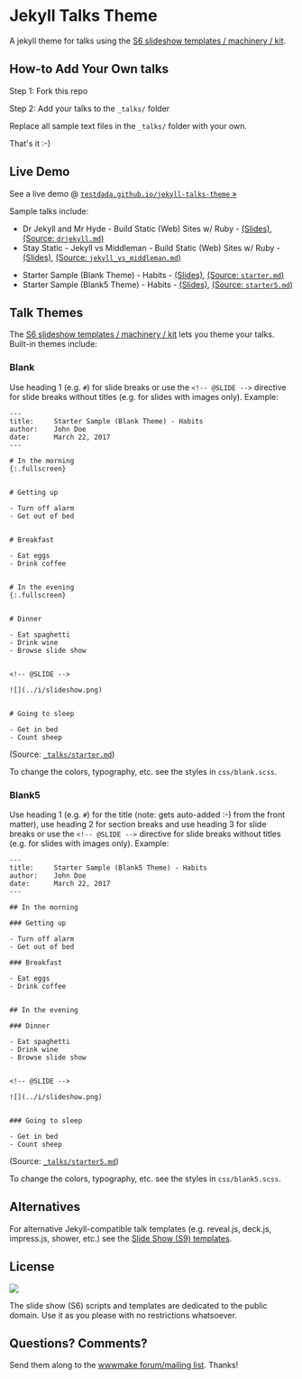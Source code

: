 # Jekyll Talks Theme

A jekyll theme for talks using the
[S6 slideshow templates / machinery / kit](http://slidekit.github.io).

## How-to Add Your Own talks

Step 1: Fork this repo

Step 2: Add your talks to the `_talks/` folder

Replace all sample text files in the `_talks/` folder with your own.

That's it :-)


## Live Demo

See a live demo @ [`testdada.github.io/jekyll-talks-theme` »](http://testdada.github.io/jekyll-talks-theme)

Sample talks include:

- Dr Jekyll and Mr Hyde - Build Static (Web) Sites w/ Ruby - [(Slides)](https://henrythemes.github.io/jekyll-talks-theme/talks/drjekyll.html), [(Source: `drjekyll.md`)](https://github.com/henrythemes/jekyll-talks-theme/blob/master/_talks/drjekyll.md)
- Stay Static - Jekyll vs Middleman - Build Static (Web) Sites w/ Ruby - [(Slides)](https://henrythemes.github.io/jekyll-talks-theme/talks/jekyll_vs_middleman.html), [(Source: `jekyll_vs_middleman.md`)](https://github.com/henrythemes/jekyll-talks-theme/blob/master/_talks/jekyll_vs_middleman.md)

<!-- break -->

- Starter Sample (Blank Theme) - Habits - [(Slides)](https://henrythemes.github.io/jekyll-talks-theme/talks/starter.html), [(Source: `starter.md`)](https://github.com/henrythemes/jekyll-talks-theme/blob/master/_talks/starter.md)
- Starter Sample (Blank5 Theme) - Habits - [(Slides)](https://henrythemes.github.io/jekyll-talks-theme/talks/starter5.html), [(Source: `starter5.md`)](https://github.com/henrythemes/jekyll-talks-theme/blob/master/_talks/starter5.md)



## Talk Themes

The [S6 slideshow templates / machinery / kit](http://slidekit.github.io)
lets you theme your talks.
Built-in themes include:


### Blank

Use heading 1 (e.g. `#`) for slide breaks or
use the `<!-- @SLIDE -->` directive for slide breaks without titles
(e.g. for slides with images only). Example:

```
---
title:     Starter Sample (Blank Theme) - Habits
author:    John Doe
date:      March 22, 2017
---

# In the morning
{:.fullscreen}


# Getting up

- Turn off alarm
- Get out of bed


# Breakfast

- Eat eggs
- Drink coffee


# In the evening
{:.fullscreen}


# Dinner

- Eat spaghetti
- Drink wine
- Browse slide show


<!-- @SLIDE -->

![](../i/slideshow.png)


# Going to sleep

- Get in bed
- Count sheep
```

(Source: [`_talks/starter.md`](https://github.com/henrythemes/jekyll-talks-theme/blob/master/_talks/starter.md))


To change the colors, typography, etc.
see the styles in `css/blank.scss`.


### Blank5

Use heading 1 (e.g. `#`) for the title (note: gets auto-added :-) from the front matter),
use heading 2 for section breaks and
use heading 3 for slide breaks or
use the `<!-- @SLIDE -->` directive for slide breaks without titles
(e.g. for slides with images only). Example:

```
---
title:     Starter Sample (Blank5 Theme) - Habits
author:    John Doe
date:      March 22, 2017
---

## In the morning

### Getting up

- Turn off alarm
- Get out of bed

### Breakfast

- Eat eggs
- Drink coffee


## In the evening

### Dinner

- Eat spaghetti
- Drink wine
- Browse slide show


<!-- @SLIDE -->

![](../i/slideshow.png)


### Going to sleep

- Get in bed
- Count sheep
```

(Source: [`_talks/starter5.md`](https://github.com/henrythemes/jekyll-talks-theme/blob/master/_talks/starter5.md))

To change the colors, typography, etc.
see the styles in `css/blank5.scss`.



## Alternatives

For alternative Jekyll-compatible talk templates (e.g. reveal.js, deck.js, impress.js, shower, etc.)
see the [Slide Show (S9) templates](https://github.com/slideshow-templates).


## License

![](https://publicdomainworks.github.io/buttons/zero88x31.png)

The slide show (S6) scripts and templates are dedicated
to the public domain. Use it as you please with no restrictions whatsoever.

## Questions? Comments?

Send them along to
the [wwwmake forum/mailing list](http://groups.google.com/group/wwwmake).
Thanks!
